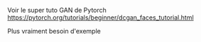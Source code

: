 Voir le super tuto GAN de Pytorch
https://pytorch.org/tutorials/beginner/dcgan_faces_tutorial.html

Plus vraiment besoin d'exemple